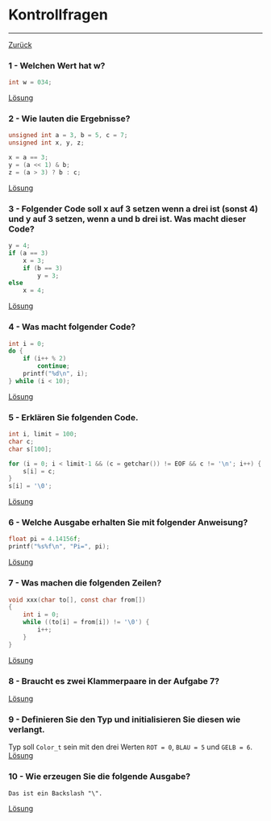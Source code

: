 # Kontrollfragen
---
[Zurück](../README.md)

### 1 - Welchen Wert hat w?
```c
int w = 034;
```
[Lösung](01-quiz.md)

### 2 - Wie lauten die Ergebnisse?
```c
unsigned int a = 3, b = 5, c = 7;
unsigned int x, y, z;

x = a == 3;
y = (a << 1) & b;
z = (a > 3) ? b : c;
```
[Lösung](02-quiz.md)

### 3 - Folgender Code soll x auf 3 setzen wenn a drei ist (sonst 4) und y auf 3 setzen, wenn a und b drei ist. Was macht dieser Code?
```c
y = 4;
if (a == 3)
	x = 3;
	if (b == 3)
		y = 3;
else
	x = 4;
```
[Lösung](03-quiz.md)

### 4 - Was macht folgender Code?
```c
int i = 0;
do {
	if (i++ % 2)
		continue;
	printf("%d\n", i);	
} while (i < 10);
```
[Lösung](04-quiz.md)

### 5 - Erklären Sie folgenden Code.
```c
int i, limit = 100;
char c;
char s[100];

for (i = 0; i < limit-1 && (c = getchar()) != EOF && c != '\n'; i++) {
	s[i] = c;
}
s[i] = '\0';
```
[Lösung](05-quiz.md)

### 6 - Welche Ausgabe erhalten Sie mit folgender Anweisung?
```c
float pi = 4.14156f;
printf("%s%f\n", "Pi=", pi);
```
[Lösung](06-quiz.md)

### 7 - Was machen die folgenden Zeilen?
```c
void xxx(char to[], const char from[])
{
	int i = 0;
	while ((to[i] = from[i]) != '\0') {
		i++;
	}
}
```
[Lösung](07-quiz.md)

### 8 - Braucht es zwei Klammerpaare in der Aufgabe 7?
[Lösung](08-quiz.md)

### 9 - Definieren Sie den Typ und initialisieren Sie diesen wie verlangt.
Typ soll `Color_t` sein mit den drei Werten `ROT = 0`, `BLAU = 5` und
`GELB = 6`.
[Lösung](09-quiz.md)

### 10 - Wie erzeugen Sie die folgende Ausgabe?
```shell
Das ist ein Backslash "\".
```
[Lösung](10-quiz.md)
